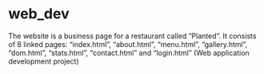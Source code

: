 # web_dev
The website is a business page for a restaurant called “Planted”. It consists of 8 linked pages: “index.html”, “about.html”, “menu.html”, “gallery.html”, “dom.html”, “stats.html”, “contact.html” and “login.html” (Web application development project)
